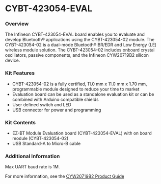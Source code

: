 # CYBT-423054-EVAL

### Overview

The Infineon CYBT-423054-EVAL board enables you to evaluate and develop Bluetooth&#174; applications using the CYBT-423054-02 module.  The CYBT-423054-02 is a dual-mode Bluetooth&#174; BR/EDR and Low Energy (LE) wireless module solution.  The CYBT-423054-02 includes onboard crystal oscillators, passive components, and the Infineon CYW20719B2 silicon device.

### Kit Features

* CYBT-423054-02 is a fully certified, 11.0 mm x 11.0 mm x 1.70 mm, programmable module designed to reduce your time to market
* Evaluation board can be used as a standalone evaluation kit or can be combined with Arduino compatible shields
* User defined switch and LED
* USB connector for power and programming

### Kit Contents

* EZ-BT Module Evaluation board (CYBT-423054-EVAL) with on board module (CYBT-423054-02)
* USB Standard-A to Micro-B cable

### Additional Information

Max UART baud rate is 1M.

For more information, see the [CYW20719B2 Product Guide](https://community.infineon.com/t5/Resource-Library/CYW20719B2-Product-Guide/ta-p/251238)
